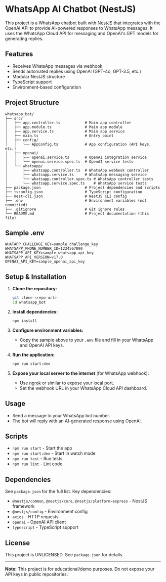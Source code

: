 # WhatsApp AI Chatbot (NestJS)

This project is a WhatsApp chatbot built with [NestJS](https://nestjs.com/) that integrates with the OpenAI API to provide AI-powered responses to WhatsApp messages. It uses the WhatsApp Cloud API for messaging and OpenAI's GPT models for generating replies.

## Features

- Receives WhatsApp messages via webhook
- Sends automated replies using OpenAI (GPT-4o, GPT-3.5, etc.)
- Modular NestJS structure
- TypeScript support
- Environment-based configuration

## Project Structure

```
whatsapp_bot/
├── src/
│   ├── app.controller.ts           # Main app controller
│   ├── app.module.ts               # Main app module
│   ├── app.service.ts              # Main app service
│   ├── main.ts                     # Entry point
│   ├── config/
│   │   └── AppConfig.ts            # App configuration (API keys, etc.)
│   ├── openai/
│   │   ├── openai.service.ts       # OpenAI integration service
│   │   └── openai.service.spec.ts  # OpenAI service tests
│   └── whatsapp/
│       ├── whatsapp.controller.ts  # WhatsApp webhook controller
│       ├── whatsapp.service.ts     # WhatsApp messaging service
│       └── whatsapp.controller.spec.ts # WhatsApp controller tests
│       └── whatsapp.service.spec.ts    # WhatsApp service tests
├── package.json                    # Project dependencies and scripts
├── tsconfig.json                   # TypeScript configuration
├── nest-cli.json                   # NestJS CLI config
├── .env                            # Environment variables (not committed)
├── .gitignore                      # Git ignore rules
└── README.md                       # Project documentation (this file)
```

## Sample .env

```
WHATAPP_CHALLENGE_KEY=sample_challenge_key
WHATSAPP_PHONE_NUMBER_ID=1234567890
WHATSAPP_API_KEY=sample_whatsapp_api_key
WHATSAPP_API_VERSION=v17.0
OPENAI_API_KEY=sample_openai_api_key
```

## Setup & Installation

1. **Clone the repository:**

   ```sh
   git clone <repo-url>
   cd whatsapp_bot
   ```

2. **Install dependencies:**

   ```sh
   npm install
   ```

3. **Configure environment variables:**

   - Copy the sample above to your `.env` file and fill in your WhatsApp and OpenAI API keys.

4. **Run the application:**

   ```sh
   npm run start:dev
   ```

5. **Expose your local server to the internet** (for WhatsApp webhook):
   - Use [ngrok](https://ngrok.com/) or similar to expose your local port.
   - Set the webhook URL in your WhatsApp Cloud API dashboard.

## Usage

- Send a message to your WhatsApp bot number.
- The bot will reply with an AI-generated response using OpenAI.

## Scripts

- `npm run start` - Start the app
- `npm run start:dev` - Start in watch mode
- `npm run test` - Run tests
- `npm run lint` - Lint code

## Dependencies

See `package.json` for the full list. Key dependencies:

- `@nestjs/common`, `@nestjs/core`, `@nestjs/platform-express` - NestJS framework
- `@nestjs/config` - Environment config
- `axios` - HTTP requests
- `openai` - OpenAI API client
- `typescript` - TypeScript support

## License

This project is UNLICENSED. See `package.json` for details.

---

**Note:** This project is for educational/demo purposes. Do not expose your API keys in public repositories.
